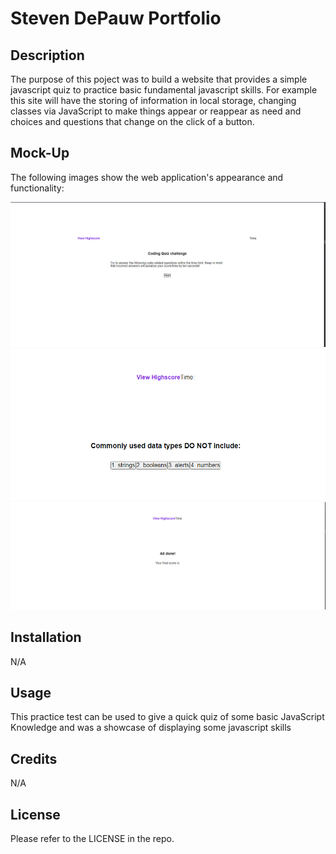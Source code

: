 # Steven DePauw Portfolio

## Description

The purpose of this poject was to build a website that provides a simple javascript quiz to practice basic fundamental javascript skills. For example this site will have the storing of information in local storage, changing classes via JavaScript to make things appear or reappear as need and choices and questions that change on the click of a button.

## Mock-Up

The following images show the web application's appearance and functionality:

![portfolio demo](./assets/images/test-home.PNG)
![portfolio demo](./assets/images/test-question.PNG)
![portfolio demo](./assets/images/finshed.PNG)


## Installation

N/A

## Usage
This practice test can be used to give a quick quiz of some basic JavaScript Knowledge and was a showcase of displaying some javascript skills

## Credits

N/A

## License

Please refer to the LICENSE in the repo.